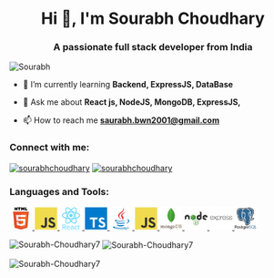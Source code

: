 <h1 align="center">Hi 👋, I'm Sourabh Choudhary</h1>
<h3 align="center">A passionate full stack developer from India</h3>
<p align="left"> <img src="https://komarev.com/ghpvc/?username=Sourabh-Choudhary7&label=Profile%20views&color=0e75b6&style=flat" alt="Sourabh" /> </p>

- 🌱 I’m currently learning **Backend, ExpressJS, DataBase**

- 💬 Ask me about **React js, NodeJS, MongoDB, ExpressJS,**

- 📫 How to reach me **saurabh.bwn2001@gmail.com**
  
<h3 align="left">Connect with me:</h3>
<p align="left">
<a href="https://www.linkedin.com/in/sourabh-choudhary-286281256/" target="blank"><img align="center" src="https://raw.githubusercontent.com/rahuldkjain/github-profile-readme-generator/master/src/images/icons/Social/linked-in-alt.svg" alt="sourabhchoudhary" height="30" width="40" /></a>
<a href="https://www.geeksforgeeks.org/user/saurabhb78q1" target="blank"><img align="center" src="https://raw.githubusercontent.com/rahuldkjain/github-profile-readme-generator/master/src/images/icons/Social/geeks-for-geeks.svg" alt="sourabhchoudhary" height="30" width="40" /></a>
</p>

<h3 align="left">Languages and Tools:</h3>
<p align="left"> <a href="https://www.w3.org/html/" target="_blank" rel="noreferrer"> <img src="https://raw.githubusercontent.com/devicons/devicon/master/icons/html5/html5-original-wordmark.svg" alt="html5" width="40" height="40"/> </a> <a href="https://developer.mozilla.org/en-US/docs/Web/JavaScript" target="_blank" rel="noreferrer"> <img src="https://raw.githubusercontent.com/devicons/devicon/master/icons/javascript/javascript-original.svg" alt="javascript" width="40" height="40"/> </a> <a href="https://reactjs.org/" target="_blank" rel="noreferrer"> <img src="https://raw.githubusercontent.com/devicons/devicon/master/icons/react/react-original-wordmark.svg" alt="react" width="40" height="40"/> </a> <a href="https://www.typescriptlang.org/" target="_blank" rel="noreferrer"> <img src="https://raw.githubusercontent.com/devicons/devicon/master/icons/typescript/typescript-original.svg" alt="typescript" width="40" height="40"/> </a> <a href="https://www.java.com" target="_blank" rel="noreferrer"> <img
                src="https://raw.githubusercontent.com/devicons/devicon/master/icons/java/java-original.svg" alt="java"
                width="40" height="40" />
        </a> <a href="https://developer.mozilla.org/en-US/docs/Web/JavaScript" target="_blank" rel="noreferrer"> <img
                src="https://raw.githubusercontent.com/devicons/devicon/master/icons/javascript/javascript-original.svg"
                alt="javascript" width="40" height="40" />
        </a>
        <a href="https://www.mongodb.com/" target="_blank" rel="noreferrer"> <img
                src="https://raw.githubusercontent.com/devicons/devicon/master/icons/mongodb/mongodb-original-wordmark.svg"
                alt="mongodb" width="40" height="40" />
        </a>
  <a href="https://nodejs.org" target="_blank" rel="noreferrer"> <img
                src="https://raw.githubusercontent.com/devicons/devicon/master/icons/nodejs/nodejs-original-wordmark.svg"
                alt="nodejs" width="40" height="40" /> </a>
                  <a href="https://expressjs.com" target="_blank" rel="noreferrer">
    <img 
        src="https://raw.githubusercontent.com/devicons/devicon/master/icons/express/express-original-wordmark.svg" 
        alt="expressjs" width="40" height="40" />
</a>
        <a href="https://www.postgresql.org" target="_blank" rel="noreferrer"> <img
                src="https://raw.githubusercontent.com/devicons/devicon/master/icons/postgresql/postgresql-original-wordmark.svg"
                alt="postgresql" width="40" height="40" /> </a>
</p>

<p><img align="left" src="https://github-readme-stats.vercel.app/api/top-langs?username=Sourabh-Choudhary7&show_icons=true&locale=en&layout=compact" alt="Sourabh-Choudhary7" /></p>

<p>&nbsp;<img align="center" src="https://github-readme-stats.vercel.app/api?username=Sourabh-Choudhary7&show_icons=true&locale=en" alt="Sourabh-Choudhary7" /></p>

<p><img align="center" src="https://github-readme-streak-stats.herokuapp.com/?user=Sourabh-Choudhary7" alt="Sourabh-Choudhary7" /></p>
